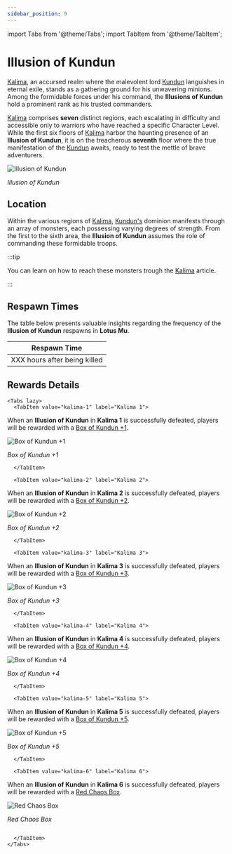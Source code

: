 ```yaml
---
sidebar_position: 9
---
```


import Tabs from '@theme/Tabs';
import TabItem from '@theme/TabItem';

# Illusion of Kundun

[Kalima](/maps/kalima), an accursed realm where the malevolent lord [Kundun](/special-monsters/bosses/kundun) languishes in eternal exile, stands as a gathering ground for his unwavering minions. Among the formidable forces under his command, the **Illusions of Kundun** hold a prominent rank as his trusted commanders.

[Kalima](/maps/kalima) comprises **seven** distinct regions, each escalating in difficulty and accessible only to warriors who have reached a specific Character Level. While the first six floors of [Kalima](/maps/kalima) harbor the haunting presence of an **Illusion of Kundun**, it is on the treacherous **seventh** floor where the true manifestation of the [Kundun](/special-monsters/bosses/kundun) awaits, ready to test the mettle of brave adventurers.

![Illusion of Kundun](/img/monsters/kalima/illusion-of-kundun.jpg)

_Illusion of Kundun_

## Location

Within the various regions of [Kalima](/maps/kalima), [Kundun's](/special-monsters/bosses/kundun) dominion manifests through an array of monsters, each possessing varying degrees of strength. From the first to the sixth area, the **Illusion of Kundun** assumes the role of commanding these formidable troops.

:::tip

You can learn on how to reach these monsters trough the [Kalima](/maps/kalima) article.

:::

## Respawn Times

The table below presents valuable insights regarding the frequency of the **Illusion of Kundun** respawns in **Lotus Mu**.

|         Respawn Time         |
| :--------------------------: |
| XXX hours after being killed |

## Rewards Details

```mdx-code-block
<Tabs lazy>
  <TabItem value="kalima-1" label="Kalima 1">
```

When an **Illusion of Kundun** in **Kalima 1** is successfully defeated, players will be rewarded with a [Box of Kundun +1](/items/item-bags/exc/box-of-kundun/bok-1).

![Box of Kundun +1](/img/items/item-bags/bok-1.png)

_Box of Kundun +1_

```mdx-code-block
  </TabItem>

  <TabItem value="kalima-2" label="Kalima 2">
```

When an **Illusion of Kundun** in **Kalima 2** is successfully defeated, players will be rewarded with a [Box of Kundun +2](/items/item-bags/exc/box-of-kundun/bok-2).

![Box of Kundun +2](/img/items/item-bags/bok-2.png)

_Box of Kundun +2_

```mdx-code-block
  </TabItem>

  <TabItem value="kalima-3" label="Kalima 3">
```

When an **Illusion of Kundun** in **Kalima 3** is successfully defeated, players will be rewarded with a [Box of Kundun +3](/items/item-bags/exc/box-of-kundun/bok-3).

![Box of Kundun +3](/img/items/item-bags/bok-3.png)

_Box of Kundun +3_

```mdx-code-block
  </TabItem>

  <TabItem value="kalima-4" label="Kalima 4">
```

When an **Illusion of Kundun** in **Kalima 4** is successfully defeated, players will be rewarded with a [Box of Kundun +4](/items/item-bags/exc/box-of-kundun/bok-4).

![Box of Kundun +4](/img/items/item-bags/bok-4.png)

_Box of Kundun +4_

```mdx-code-block
  </TabItem>

  <TabItem value="kalima-5" label="Kalima 5">
```

When an **Illusion of Kundun** in **Kalima 5** is successfully defeated, players will be rewarded with a [Box of Kundun +5](/items/item-bags/exc/box-of-kundun/bok-5).

![Box of Kundun +5](/img/items/item-bags/bok-5.png)

_Box of Kundun +5_

```mdx-code-block
  </TabItem>

  <TabItem value="kalima-6" label="Kalima 6">
```

When an **Illusion of Kundun** in **Kalima 6** is successfully defeated, players will be rewarded with a [Red Chaos Box](/items/item-bags/exc/red-chaos-box).

![Red Chaos Box](/img/items/item-bags/red-chaos-box.png)

_Red Chaos Box_

```mdx-code-block

  </TabItem>
</Tabs>
```

